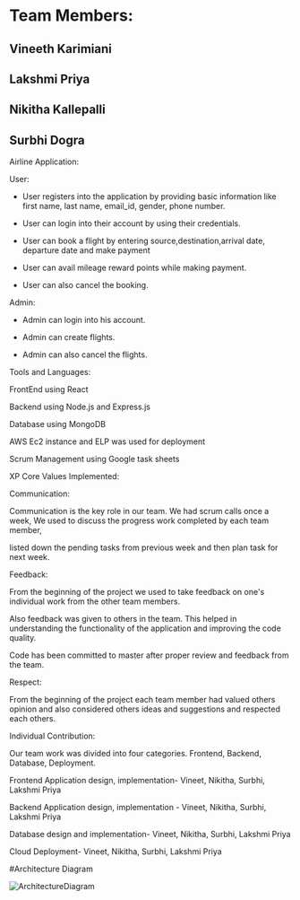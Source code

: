 # Team Members:

## Vineeth Karimiani

## Lakshmi Priya

## Nikitha Kallepalli

## Surbhi Dogra

Airline Application:

User:

- User registers into the application by providing basic information like first name, last name, email\_id, gender, phone number.

- User can login into their account by using their credentials.

- User can book a flight by entering source,destination,arrival date, departure date and make payment

- User can avail mileage reward points while making payment.

- User can also cancel the booking.

Admin:

- Admin can login into his account.

- Admin can create flights.

- Admin can also cancel the flights.

Tools and Languages:

FrontEnd using React

Backend using Node.js and Express.js

Database using MongoDB

AWS Ec2 instance and ELP was used for deployment

Scrum Management using Google task sheets

XP Core Values Implemented:

Communication:

Communication is the key role in our team. We had scrum calls once a week, We used to discuss the progress work completed by each team member,

listed down the pending tasks from previous week and then plan task for next week.

Feedback:

From the beginning of the project we used to take feedback on one's individual work from the other team members.

Also feedback was given to others in the team. This helped in understanding the functionality of the application and improving the code quality.

Code has been committed to master after proper review and feedback from the team.

Respect:

From the beginning of the project each team member had valued others opinion and also considered others ideas and suggestions and respected each others.

Individual Contribution:

Our team work was divided into four categories. Frontend, Backend, Database, Deployment.

Frontend Application design, implementation- Vineet, Nikitha, Surbhi, Lakshmi Priya

Backend Application design, implementation - Vineet, Nikitha, Surbhi, Lakshmi Priya

Database design and implementation- Vineet, Nikitha, Surbhi, Lakshmi Priya

Cloud Deployment- Vineet, Nikitha, Surbhi, Lakshmi Priya


#Architecture Diagram


![ArchitectureDiagram](https://user-images.githubusercontent.com/25512807/144366540-cf962864-d8c8-4363-b1df-7102c6d22b51.jpg)


